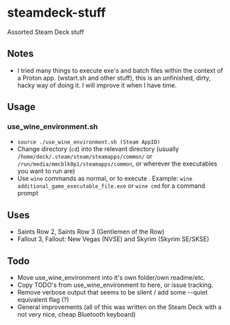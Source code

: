 # steamdeck-stuff
Assorted Steam Deck stuff


## Notes
- I tried many things to execute exe's and batch files within the context of a Proton app. (wstart.sh and other stuff), this is an unfinished, dirty, hacky way of doing it. I will improve it when I have time.

## Usage
### use_wine_environment.sh
- `source ./use_wine_environment.sh (Steam AppID)`
- Change directory (`cd`) into the relevant directory (usually `/home/deck/.steam/steam/steamapps/common/` or `/run/media/mmcblk0p1/steamapps/common`, or wherever the executables you want to run are)
- Use `wine` commands as normal, or to execute . Example: `wine additional_game_executable_file.exe` or `wine cmd` for a command prompt

## Uses
- Saints Row 2, Saints Row 3 (Gentlemen of the Row)
- Fallout 3, Fallout: New Vegas (NVSE) and Skyrim (Skyrim SE/SKSE)



## Todo
- Move use_wine_environment into it's own folder/own readme/etc.
- Copy TODO's from use_wine_environment to here, or issue tracking.
- Remove verbose output that seems to be silent / add some --quiet equivalent flag (?)
- General improvements (all of this was written on the Steam Deck with a not very nice, cheap Bluetooth keyboard)
